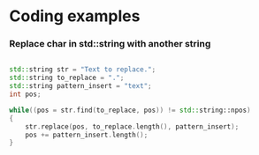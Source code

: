 # Coding examples 


### Replace char in std::string with another string
```C++

std::string str = "Text to replace.";
std::string to_replace = "."; 
std::string pattern_insert = "text"; 
int pos; 

while((pos = str.find(to_replace, pos)) != std::string::npos)
{
	str.replace(pos, to_replace.length(), pattern_insert);
	pos += pattern_insert.length(); 
}


```